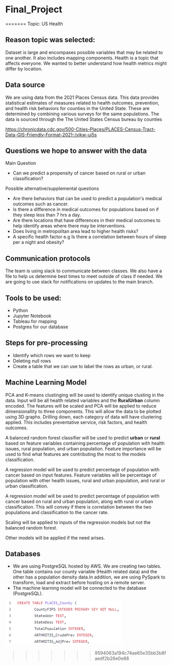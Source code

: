 # Final_Project
=======
Topic: US Health

## Reason topic was selected:
Dataset is large and encompases possible variables that may be related to one another.  It also includes mapping components.  Health is a topic that affects everyone.  We wanted to better understand how health metrics might differ by location.

## Data source
We are using data from the 2021 Places Census data.  This data provides statistical estimates of measures related to health outcomes, prevention, and health risk behaviors for counties in the United State.  These are determined by combining various surveys for the same populations. 
The data is sourced through the The United States Census bureau by counties

https://chronicdata.cdc.gov/500-Cities-Places/PLACES-Census-Tract-Data-GIS-Friendly-Format-2021-/yjkw-uj5s

## Questions we hope to answer with the data
Main Question
- Can we predict a propensity of cancer based on rural or urban classification?

Possible alternative/supplemental questions
- Are there behaviors that can be used to predict a population's medical outcomes such as cancer.
- Is there a difference in medical outcomes for populations based on if they sleep less than 7 hrs a day.
- Are there locations that have differences in their medical outcomes to help identify areas where there may be interventions.
- Does living in metropolitan area lead to higher health risks?
- A specific health factor e.g Is there a correlation between hours of sleep per a night and obesity?


## Communication protocols
The team is using slack to communicate between classes.  We also have a file to help us determine best times to meet outside of class if needed.  We are going to use slack for notifications on updates to the main branch.

## Tools to be used:
- Python
- Jupyter Notebook
- Tableau for mapping
- Postgres for our database

## Steps for pre-processing
- Identify which rows we want to keep
- Deleting null rows
- Create a table that we can use to label the rows as urban, or rural.


## Machine Learning Model

PCA and K-means clustinging will be used to identify unique clusting in the data. Input will be all health related variables and the **RuralUrban** column encoded. The features will be scaled and PCA will be applied to reduce dimensionallity to three components. This will allow the data to be plotted using 3D graphs. Drilling down, each category of data will have clustering applied. This includes preventative service, risk factors, and health outcomes.

A balanced random forest classifier will be used to predict **urban** or **rural** based on feature variables containing percentage of population with health issues, rural population, and urban population. Feature importance will be used to find what features are contributing the most to the models classification. 

A regression model will be used to predict percentage of population with cancer based on input features. Feature variables will be percentage of population with other health issues, rural and urban population, and rural or urban classification.

A regression model will be used to predict percentage of population with cancer based on rural and urban population, along with rural or urban classification. This will convey if there is correlation between the two populations and classification to the cancer rate.

Scaling will be applied to inputs of the regression models but not the balanced random forest.

Other models will be applied if the need arises. 

## Databases

- We are using PostgreSQL hosted by AWS. We are creating two tables. One table contains our county variable (Health related data) and the other has a population density data.In addition, we are using PySpark to transform, load and extract before hosting on a remote server.
- The machine learning model will be connected to the database (PostgreSQL).

![PostgreSQL Schema](images/Schema.png)

>>>>>>> 9594063a194c74ae65e35bb3b8faedf2b26e0e88

